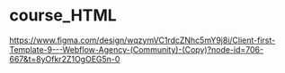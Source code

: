 # course_HTML
https://www.figma.com/design/wqzymVC1rdcZNhc5mY9j8i/Client-first-Template-9---Webflow-Agency-(Community)-(Copy)?node-id=706-667&t=8yOfkr2Z1OgOEG5n-0
